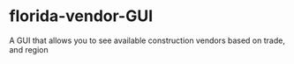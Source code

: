 # florida-vendor-GUI
A GUI that allows you to see available construction vendors based on trade, and region
